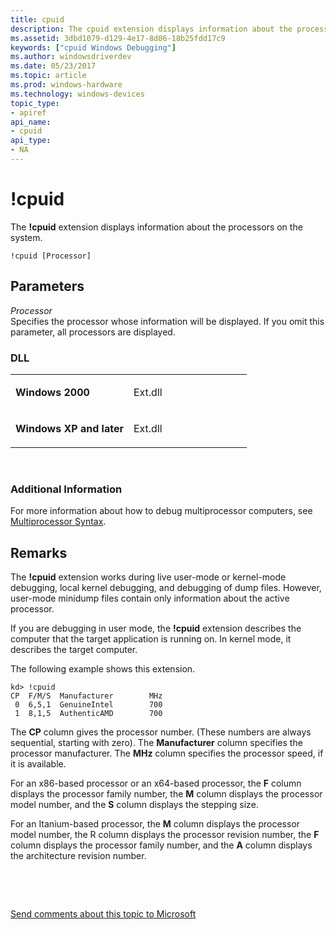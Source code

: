 ```yaml
---
title: cpuid
description: The cpuid extension displays information about the processors on the system.
ms.assetid: 3dbd1079-d129-4e17-8d06-18b25fdd17c9
keywords: ["cpuid Windows Debugging"]
ms.author: windowsdriverdev
ms.date: 05/23/2017
ms.topic: article
ms.prod: windows-hardware
ms.technology: windows-devices
topic_type:
- apiref
api_name:
- cpuid
api_type:
- NA
---
```


# !cpuid


The **!cpuid** extension displays information about the processors on the system.

```
!cpuid [Processor]
```

## <span id="ddk__cpuid_dbg"></span><span id="DDK__CPUID_DBG"></span>Parameters


<span id="_______Processor______"></span><span id="_______processor______"></span><span id="_______PROCESSOR______"></span> *Processor*   
Specifies the processor whose information will be displayed. If you omit this parameter, all processors are displayed.

### <span id="DLL"></span><span id="dll"></span>DLL

<table>
<colgroup>
<col width="50%" />
<col width="50%" />
</colgroup>
<tbody>
<tr class="odd">
<td align="left"><p><strong>Windows 2000</strong></p></td>
<td align="left"><p>Ext.dll</p></td>
</tr>
<tr class="even">
<td align="left"><p><strong>Windows XP and later</strong></p></td>
<td align="left"><p>Ext.dll</p></td>
</tr>
</tbody>
</table>

 

### <span id="Additional_Information"></span><span id="additional_information"></span><span id="ADDITIONAL_INFORMATION"></span>Additional Information

For more information about how to debug multiprocessor computers, see [Multiprocessor Syntax](multiprocessor-syntax.md).

Remarks
-------

The **!cpuid** extension works during live user-mode or kernel-mode debugging, local kernel debugging, and debugging of dump files. However, user-mode minidump files contain only information about the active processor.

If you are debugging in user mode, the **!cpuid** extension describes the computer that the target application is running on. In kernel mode, it describes the target computer.

The following example shows this extension.

```
kd> !cpuid 
CP  F/M/S  Manufacturer        MHz 
 0  6,5,1  GenuineIntel        700 
 1  8,1,5  AuthenticAMD        700 
```

The **CP** column gives the processor number. (These numbers are always sequential, starting with zero). The **Manufacturer** column specifies the processor manufacturer. The **MHz** column specifies the processor speed, if it is available.

For an x86-based processor or an x64-based processor, the **F** column displays the processor family number, the **M** column displays the processor model number, and the **S** column displays the stepping size.

For an Itanium-based processor, the **M** column displays the processor model number, the R column displays the processor revision number, the **F** column displays the processor family number, and the **A** column displays the architecture revision number.

 

 

[Send comments about this topic to Microsoft](mailto:wsddocfb@microsoft.com?subject=Documentation%20feedback%20[debugger\debugger]:%20!cpuid%20%20RELEASE:%20%285/15/2017%29&body=%0A%0APRIVACY%20STATEMENT%0A%0AWe%20use%20your%20feedback%20to%20improve%20the%20documentation.%20We%20don't%20use%20your%20email%20address%20for%20any%20other%20purpose,%20and%20we'll%20remove%20your%20email%20address%20from%20our%20system%20after%20the%20issue%20that%20you're%20reporting%20is%20fixed.%20While%20we're%20working%20to%20fix%20this%20issue,%20we%20might%20send%20you%20an%20email%20message%20to%20ask%20for%20more%20info.%20Later,%20we%20might%20also%20send%20you%20an%20email%20message%20to%20let%20you%20know%20that%20we've%20addressed%20your%20feedback.%0A%0AFor%20more%20info%20about%20Microsoft's%20privacy%20policy,%20see%20http://privacy.microsoft.com/default.aspx. "Send comments about this topic to Microsoft")




